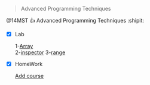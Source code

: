 > Advanced Programming Techniques

@14MST :+1: Advanced Programming Techniques :shipit:





- [x] Lab


   1-[Array](https://abderrhmanabdellatif.github.io/advanced-programing-Homeworks/Lab/Array%20Demo%20.html)   
   2-[inspector](https://abderrhmanabdellatif.github.io/advanced-programing-Homeworks/Lab/work/inspector.html)
   3-[range](https://github.com/AbderrhmanAbdellatif/advanced-programing-Homeworks/blob/master/Lab/work/range.png)
- [X] HomeWork


   [Add course](https://abderrhmanabdellatif.github.io/advanced-programing-Homeworks/Homeworks/Add%20course.html)

